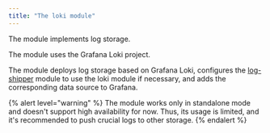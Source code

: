 ```yaml
---
title: "The loki module"
---
```


The module implements log storage.

The module uses the Grafana Loki project.

The module deploys log storage based on Grafana Loki, configures the [log-shipper](../log-shipper/) module to use the loki module if necessary, and adds the corresponding data source to Grafana.

{% alert level="warning" %}
The module works only in standalone mode and doesn't support high availability for now. Thus, its usage is limited, and it's recommended to push crucial logs to other storage.
{% endalert %}
